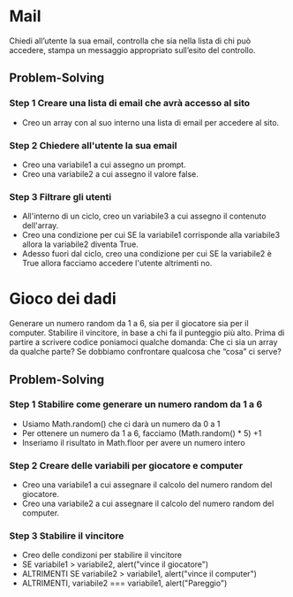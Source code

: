 # Mail

Chiedi all’utente la sua email,
controlla che sia nella lista di chi può accedere,
stampa un messaggio appropriato sull’esito del controllo.

## Problem-Solving

### Step 1 Creare una  lista di email  che avrà accesso al sito

*  Creo un array con al suo interno una lista di email per accedere al sito.

### Step 2 Chiedere all'utente la sua email

* Creo una variabile1 a cui assegno un prompt.
* Creo una variabile2 a cui assegno il valore false.

### Step 3 Filtrare gli utenti

* All'interno di un ciclo, creo un variabile3 a cui assegno il contenuto dell'array.
* Creo una condizione per cui SE la variabile1 corrisponde alla variabile3 allora la variabile2 diventa True.
* Adesso fuori dal ciclo, creo una condizione per cui SE la variabile2 è True allora facciamo accedere l'utente altrimenti no.

# Gioco dei dadi
Generare un numero random da 1 a 6, sia per il giocatore sia per il computer.
Stabilire il vincitore, in base a chi fa il punteggio più alto.
Prima di partire a scrivere codice poniamoci qualche domanda:
Che ci sia un array da qualche parte?
Se dobbiamo confrontare qualcosa che “cosa” ci serve?

## Problem-Solving

### Step 1 Stabilire come generare un numero random da 1 a 6

* Usiamo Math.random() che ci darà un numero da 0 a 1
* Per ottenere un numero da 1 a 6, facciamo (Math.random() * 5) +1
* Inseriamo il risultato in Math.floor per avere un numero intero

### Step 2 Creare delle variabili per giocatore e computer

* Creo una variabile1 a cui assegnare il calcolo del numero random del giocatore.
* Creo una variabile2 a cui assegnare il calcolo del numero random del computer.

### Step 3 Stabilire il vincitore

* Creo delle condizoni per stabilire il vincitore
* SE variabile1 > variabile2, alert("vince il giocatore")
* ALTRIMENTI SE variabile2 > variabile1, alert("vince il computer")
* ALTRIMENTI, variabile2 === variabile1, alert("Pareggio")